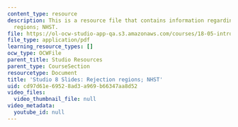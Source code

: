 ```yaml
---
content_type: resource
description: This is a resource file that contains information regarding rejection
  regions; NHST.
file: https://ol-ocw-studio-app-qa.s3.amazonaws.com/courses/18-05-introduction-to-probability-and-statistics-spring-2014/cd97d61e69528ad3a969b66347aa8d52_MIT18_05S14_studio8_slides.pdf
file_type: application/pdf
learning_resource_types: []
ocw_type: OCWFile
parent_title: Studio Resources
parent_type: CourseSection
resourcetype: Document
title: 'Studio 8 Slides: Rejection regions; NHST'
uid: cd97d61e-6952-8ad3-a969-b66347aa8d52
video_files:
  video_thumbnail_file: null
video_metadata:
  youtube_id: null
---
```


